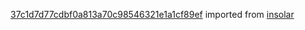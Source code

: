 [37c1d7d77cdbf0a813a70c98546321e1a1cf89ef](https://github.com/insolar/insolar/commit/37c1d7d77cdbf0a813a70c98546321e1a1cf89ef) imported from [insolar](https://github.com/insolar/insolar)
